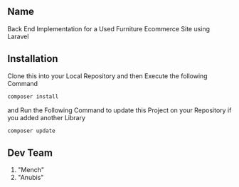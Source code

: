## Name
Back End Implementation for a Used Furniture Ecommerce Site using Laravel

## Installation
Clone this into your Local Repository and then Execute the following Command
```bash
composer install
```

and Run the Following Command to update this Project on your Repository if you added another Library
```bash
composer update
```

## Dev Team
1. "Mench"<br>
2. "Anubis"

